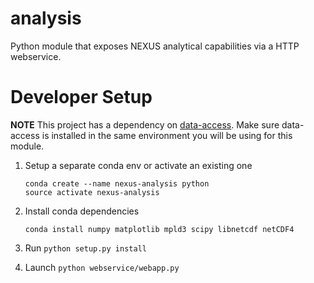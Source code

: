 analysis
=====

Python module that exposes NEXUS analytical capabilities via a HTTP webservice.

# Developer Setup

**NOTE** This project has a dependency on [data-access](https://github.jpl.nasa.gov/thuang/nexus/tree/master/data-access). Make sure data-access is installed in the same environment you will be using for this module.

1. Setup a separate conda env or activate an existing one

    ````
    conda create --name nexus-analysis python
    source activate nexus-analysis
    ````

2. Install conda dependencies

    ````
    conda install numpy matplotlib mpld3 scipy libnetcdf netCDF4
    ````

3. Run `python setup.py install`

4. Launch `python webservice/webapp.py`
